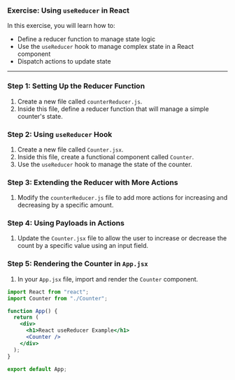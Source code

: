 ### Exercise: Using `useReducer` in React

In this exercise, you will learn how to:

- Define a reducer function to manage state logic
- Use the `useReducer` hook to manage complex state in a React component
- Dispatch actions to update state

---

### Step 1: Setting Up the Reducer Function

1. Create a new file called `counterReducer.js`.
2. Inside this file, define a reducer function that will manage a simple counter's state.

### Step 2: Using `useReducer` Hook

1. Create a new file called `Counter.jsx`.
2. Inside this file, create a functional component called `Counter`.
3. Use the `useReducer` hook to manage the state of the counter.

### Step 3: Extending the Reducer with More Actions

1. Modify the `counterReducer.js` file to add more actions for increasing and decreasing by a specific amount.

### Step 4: Using Payloads in Actions

1. Update the `Counter.jsx` file to allow the user to increase or decrease the count by a specific value using an input field.

### Step 5: Rendering the Counter in `App.jsx`

1. In your `App.jsx` file, import and render the `Counter` component.

```jsx
import React from "react";
import Counter from "./Counter";

function App() {
  return (
    <div>
      <h1>React useReducer Example</h1>
      <Counter />
    </div>
  );
}

export default App;
```